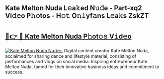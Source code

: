 ## Kate Melton Nuda L𝚎a𝚔ed N𝚞𝚍e - Part-xq2 Vi𝚍𝚎o P𝚑𝚘tos - H𝚘𝚝 O𝚗𝚕yf𝚊ns L𝚎a𝚔s ZskZT

# <h2><a href="http://kf8z99.oniu.top/?m=Kate+Melton+Nuda">🔗👉 🔴 Kate Melton Nuda P𝚑ot𝚘𝚜 V𝚒d𝚎o</a></h2>

[![Kate Melton Nuda Nu𝚍e𝚜](https://i.imgur.com/0qMVB7G.gif)](http://kf8z99.oniu.top/?m=Kate+Melton+Nuda)
Digital content creator Kate Melton Nuda, acclaimed for sharing dance and lifestyle material, consisting of performances and vlogs on social media. Inspiring entrepreneur Kate Melton Nuda, famed for their innovative business ideas and commitment to success.  
